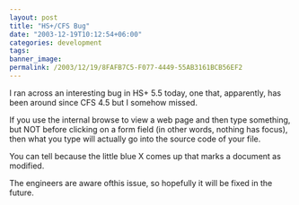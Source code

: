 ```yaml
---
layout: post
title: "HS+/CFS Bug"
date: "2003-12-19T10:12:54+06:00"
categories: development 
tags: 
banner_image: 
permalink: /2003/12/19/8FAFB7C5-F077-4449-55AB3161BCB56EF2
---
```


I ran across an interesting bug in HS+ 5.5 today, one that, apparently, has been around since CFS 4.5 but I somehow missed.

If you use the internal browse to view a web page and then type something, but NOT before clicking on a form field (in other words, nothing has focus), then what you type will actually go into the source code of your file. 

You can tell because the little blue X comes up that marks a document as modified. 

The engineers are aware ofthis issue, so hopefully it will be fixed in the future.